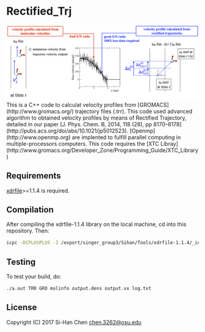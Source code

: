 # Rectified_Trj

<img src ="https://github.com/chen3262/Rectified_Trj/blob/master/pic.png" width="600">
This is a C++ code to calculat velocity profiles from [GROMACS](http://www.gromacs.org/) trajectory files (.trr). This code used advanced algorithm to obtained velocity profiles by means of Rectified Trajectory, detailed in our paper [J. Phys. Chem. B, 2014, 118 (28), pp 8170–8178](http://pubs.acs.org/doi/abs/10.1021/jp5012523). [Openmp](http://www.openmp.org) are implented to fulfill parallel computing in multiple-processors computers. This code requires the [XTC Libray](http://www.gromacs.org/Developer_Zone/Programming_Guide/XTC_Library)

## Requirements
[xdrfile](http://www.gromacs.org/Developer_Zone/Programming_Guide/XTC_Library)>=1.1.4 is required.

## Compilation

After compiling the xdrfile-1.1.4 library on the local machine, cd into this repository. Then:

```bash
icpc -DCPLUSPLUS -I /export/singer_group3/Sihan/Tools/xdrfile-1.1.4/_install/include/xdrfile -L /export/singer_group3/Sihan/Tools/xdrfile-1.1.4/_install/lib test.cpp -lxdrfile
```

## Testing

To test your build, do:

```bash
./a.out TRR GRO molinfo output.dens output.vx log.txt
```

## License

Copyright (C) 2017 Si-Han Chen chen.3262@osu.edu
